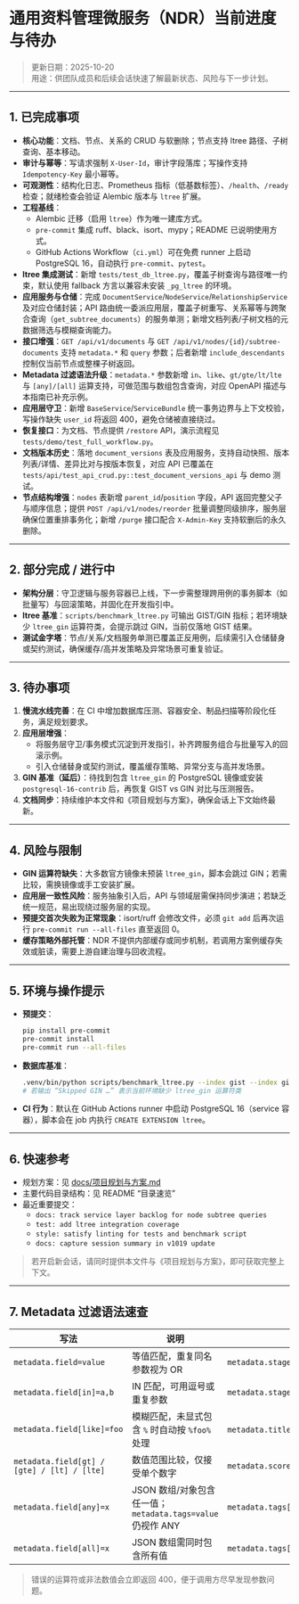# 通用资料管理微服务（NDR）当前进度与待办

> 更新日期：2025-10-20  
> 用途：供团队成员和后续会话快速了解最新状态、风险与下一步计划。

---

## 1. 已完成事项

- **核心功能**：文档、节点、关系的 CRUD 与软删除；节点支持 ltree 路径、子树查询、基本移动。
- **审计与幂等**：写请求强制 `X-User-Id`，审计字段落库；写操作支持 `Idempotency-Key` 最小幂等。
- **可观测性**：结构化日志、Prometheus 指标（低基数标签）、`/health`、`/ready` 检查；就绪检查会验证 Alembic 版本与 `ltree` 扩展。
- **工程基线**：
  - Alembic 迁移（启用 `ltree`）作为唯一建库方式。
  - `pre-commit` 集成 ruff、black、isort、mypy；README 已说明使用方式。
  - GitHub Actions Workflow（`ci.yml`）可在免费 runner 上启动 PostgreSQL 16，自动执行 `pre-commit`、`pytest`。
- **ltree 集成测试**：新增 `tests/test_db_ltree.py`，覆盖子树查询与路径唯一约束，默认使用 fallback 方言以兼容未安装 `_pg_ltree` 的环境。
- **应用服务与仓储**：完成 `DocumentService`/`NodeService`/`RelationshipService` 及对应仓储封装；API 路由统一委派应用层，覆盖子树重写、关系幂等与跨聚合查询（`get_subtree_documents`）的服务单测；新增文档列表/子树文档的元数据筛选与模糊查询能力。
- **接口增强**：`GET /api/v1/documents` 与 `GET /api/v1/nodes/{id}/subtree-documents` 支持 `metadata.*` 和 `query` 参数；后者新增 `include_descendants` 控制仅当前节点或整棵子树返回。
- **Metadata 过滤语法升级**：`metadata.*` 参数新增 `in`、`like`、`gt/gte/lt/lte` 与 `[any]/[all]` 运算支持，可做范围与数组包含查询，对应 OpenAPI 描述与本指南已补充示例。
- **应用层守卫**：新增 `BaseService`/`ServiceBundle` 统一事务边界与上下文校验，写操作缺失 `user_id` 将返回 400，避免仓储被直接绕过。
- **恢复接口**：为文档、节点提供 `/restore` API，演示流程见 `tests/demo/test_full_workflow.py`。
- **文档版本历史**：落地 `document_versions` 表及应用服务，支持自动快照、版本列表/详情、差异比对与按版本恢复，对应 API 已覆盖在 `tests/api/test_api_crud.py::test_document_versions_api` 与 demo 测试。
- **节点结构增强**：`nodes` 表新增 `parent_id`/`position` 字段，API 返回完整父子与顺序信息；提供 `POST /api/v1/nodes/reorder` 批量调整同级排序，服务层确保位置重排事务化；新增 `/purge` 接口配合 `X-Admin-Key` 支持软删后的永久删除。

---

## 2. 部分完成 / 进行中

- **架构分层**：守卫逻辑与服务容器已上线，下一步需整理跨用例的事务脚本（如批量写）与回滚策略，并固化在开发指引中。
- **ltree 基准**：`scripts/benchmark_ltree.py` 可输出 GIST/GIN 指标；若环境缺少 `ltree_gin` 运算符类，会提示跳过 GIN，当前仅落地 GIST 结果。
- **测试金字塔**：节点/关系/文档服务单测已覆盖正反用例，后续需引入仓储替身或契约测试，确保缓存/高并发策略及异常场景可重复验证。

---

## 3. 待办事项

1. **慢流水线完善**：在 CI 中增加数据库压测、容器安全、制品扫描等阶段化任务，满足规划要求。
2. **应用层增强**：
   - 将服务层守卫/事务模式沉淀到开发指引，补齐跨服务组合与批量写入的回滚示例。
   - 引入仓储替身或契约测试，覆盖缓存策略、异常分支与高并发场景。
3. **GIN 基准（延后）**：待找到包含 `ltree_gin` 的 PostgreSQL 镜像或安装 `postgresql-16-contrib` 后，再恢复 GIST vs GIN 对比与压测报告。
4. **文档同步**：持续维护本文件和《项目规划与方案》，确保会话上下文始终最新。

---

## 4. 风险与限制

- **GIN 运算符缺失**：大多数官方镜像未预装 `ltree_gin`，脚本会跳过 GIN；若需比较，需换镜像或手工安装扩展。
- **应用层一致性风险**：服务抽象引入后，API 与领域层需保持同步演进；若缺乏统一规范，易出现绕过服务层的实现。
- **预提交首次失败为正常现象**：isort/ruff 会修改文件，必须 `git add` 后再次运行 `pre-commit run --all-files` 直至返回 0。
- **缓存策略外部托管**：NDR 不提供内部缓存或同步机制，若调用方案例缓存失效或脏读，需要上游自建治理与回收流程。

---

## 5. 环境与操作提示

- **预提交**：
  ```bash
  pip install pre-commit
  pre-commit install
  pre-commit run --all-files
  ```
- **数据库基准**：
  ```bash
  .venv/bin/python scripts/benchmark_ltree.py --index gist --index gin --samples 30 --breadth 5 --depth 4
  # 若输出 “Skipped GIN …” 表示当前环境缺少 ltree_gin 运算符类
  ```
- **CI 行为**：默认在 GitHub Actions runner 中启动 PostgreSQL 16（service 容器），脚本会在 job 内执行 `CREATE EXTENSION ltree`。

---

## 6. 快速参考

- 规划方案：见 [docs/项目规划与方案.md](项目规划与方案.md)
- 主要代码目录结构：见 README “目录速览”
- 最近重要提交：
  - `docs: track service layer backlog for node subtree queries`
  - `test: add ltree integration coverage`
  - `style: satisfy linting for tests and benchmark script`
  - `docs: capture session summary in v1019 update`

> 若开启新会话，请同时提供本文件与《项目规划与方案》，即可获取完整上下文。

---

## 7. Metadata 过滤语法速查

| 写法 | 说明 | 示例 |
| --- | --- | --- |
| `metadata.field=value` | 等值匹配，重复同名参数视为 OR | `metadata.stage=draft&metadata.stage=final` |
| `metadata.field[in]=a,b` | IN 匹配，可用逗号或重复参数 | `metadata.stage[in]=draft,final` |
| `metadata.field[like]=foo` | 模糊匹配，未显式包含 `%` 时自动按 `%foo%` 处理 | `metadata.title[like]=设计` |
| `metadata.field[gt] / [gte] / [lt] / [lte]` | 数值范围比较，仅接受单个数字 | `metadata.score[gt]=90` |
| `metadata.field[any]=x` | JSON 数组/对象包含任一值；`metadata.tags=value` 仍视作 ANY | `metadata.tags[any]=alpha` |
| `metadata.field[all]=x` | JSON 数组需同时包含所有值 | `metadata.tags[all]=alpha&metadata.tags[all]=beta` |

> 错误的运算符或非法数值会立即返回 400，便于调用方尽早发现参数问题。
